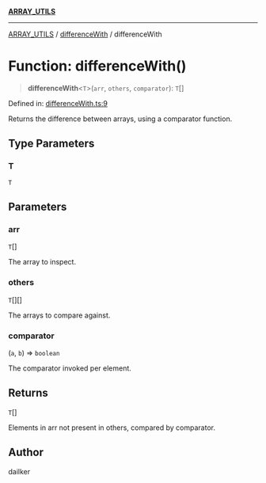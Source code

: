 [**ARRAY_UTILS**](../../README.md)

***

[ARRAY_UTILS](../../README.md) / [differenceWith](../README.md) / differenceWith

# Function: differenceWith()

> **differenceWith**\<`T`\>(`arr`, `others`, `comparator`): `T`[]

Defined in: [differenceWith.ts:9](https://github.com/dailker/everyutil/blob/ed6336a7c6553ed095d55eb280ece446462248a8/src/array/differenceWith.ts#L9)

Returns the difference between arrays, using a comparator function.

## Type Parameters

### T

`T`

## Parameters

### arr

`T`[]

The array to inspect.

### others

`T`[][]

The arrays to compare against.

### comparator

(`a`, `b`) => `boolean`

The comparator invoked per element.

## Returns

`T`[]

Elements in arr not present in others, compared by comparator.

## Author

dailker
